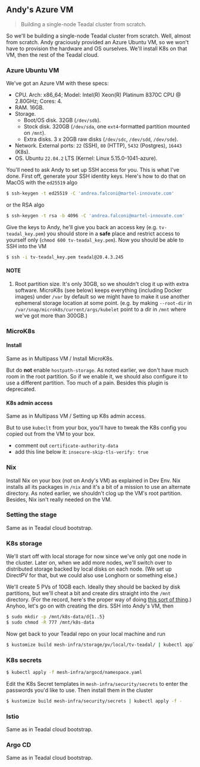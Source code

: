 Andy's Azure VM
---------------
> Building a single-node Teadal cluster from scratch.

So we'll be building a single-node Teadal cluster from scratch. Well,
almost from scratch. Andy graciously provided an Azure Ubuntu VM, so
we won't have to provision the hardware and OS ourselves. We'll install
K8s on that VM, then the rest of the Teadal cloud.


### Azure Ubuntu VM

We've got an Azure VM with these specs:

- CPU. Arch: x86_64; Model: Intel(R) Xeon(R) Platinum 8370C CPU @ 2.80GHz;
  Cores: 4.
- RAM. 16GB.
- Storage.
  - Boot/OS disk. 32GB (`/dev/sdb`).
  - Stock disk. 320GB (`/dev/sda`, one `ext4`-formatted partition mounted
    on `/mnt`).
  - Extra disks. 3 x 20GB raw disks (`/dev/sdc`, `/dev/sdd`, `/dev/sde`).
- Network. External ports: `22` (SSH), `80` (HTTP), `5432` (Postgres),
  `16443` (K8s).
- OS. Ubuntu `22.04.2` LTS (Kernel: Linux 5.15.0-1041-azure).

You'll need to ask Andy to set up SSH access for you. This is what
I've done. First off, generate your SSH identity keys. Here's how
to do that on MacOS with the `ed25519` algo

```bash
$ ssh-keygen -t ed25519 -C 'andrea.falconi@martel-innovate.com'
```

or the RSA algo

```bash
$ ssh-keygen -t rsa -b 4096 -C 'andrea.falconi@martel-innovate.com'
```

Give the keys to Andy, he'll give you back an access key (e.g.
`tv-teadal_key.pem`) you should store in a **safe** place and
restrict access to yourself only (`chmod 600 tv-teadal_key.pem`).
Now you should be able to SSH into the VM

```bash
$ ssh -i tv-teadal_key.pem teadal@20.4.3.245
```

#### NOTE
1. Root partition size. It's only 30GB, so we shouldn't clog it
up with extra software. MicroK8s (see below) keeps everything
(including Docker images) under `/var` by default so we might
have to make it use another ephemeral storage location at some
point. (e.g. by making `--root-dir` in `/var/snap/microk8s/current/args/kubelet`
point to a dir in `/mnt` where we've got more than 300GB.)


### MicroK8s

#### Install
Same as in Multipass VM / Install MicroK8s.

But do **not** enable `hostpath-storage`. As noted earlier, we don't
have much room in the root partition. So if we enable it, we should
also configure it to use a different partition. Too much of a pain.
Besides this plugin is deprecated.


#### K8s admin access
Same as in Multipass VM / Setting up K8s admin access.

But to use `kubeclt` from your box, you'll have to tweak the K8s
config you copied out from the VM to your box.
- comment out `certificate-authority-data`
- add this line below it: `insecure-skip-tls-verify: true`


### Nix

Install Nix on your box (not on Andy's VM) as explained in Dev Env.
Nix installs all its packages in `/nix` and it's a bit of a mission
to use an alternate directory. As noted earlier, we shouldn't clog
up the VM's root partition. Besides, Nix isn't really needed on the
VM.


### Setting the stage

Same as in Teadal cloud bootstrap.


### K8s storage

We'll start off with local storage for now since we've only got one
node in the cluster. Later on, when we add more nodes, we'll switch
over to distributed storage backed by local disks on each node. (We
set up DirectPV for that, but we could also use Longhorn or something
else.)

We'll create 5 PVs of 10GB each. Ideally they should be backed by
disk partitions, but we'll cheat a bit and create dirs straight into
the `/mnt` directory. (For the record, here's the proper way of
doing [this sort of thing][proper-ls].) Anyhoo, let's go on with
creating the dirs. SSH into Andy's VM, then

```bash
$ sudo mkdir -p /mnt/k8s-data/d{1..5}
$ sudo chmod -R 777 /mnt/k8s-data
```

Now get back to your Teadal repo on your local machine and run

```bash
$ kustomize build mesh-infra/storage/pv/local/tv-teadal/ | kubectl apply -f -
```


### K8s secrets

```bash
$ kubectl apply -f mesh-infra/argocd/namespace.yaml
```

Edit the K8s Secret templates in `mesh-infra/security/secrets` to
enter the passwords you'd like to use. Then install them in the cluster

```bash
$ kustomize build mesh-infra/security/secrets | kubectl apply -f -
```


### Istio

Same as in Teadal cloud bootstrap.


### Argo CD

Same as in Teadal cloud bootstrap.




[proper-ls]: https://github.com/kubernetes-sigs/sig-storage-local-static-provisioner/blob/master/docs/operations.md
